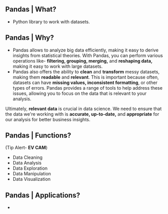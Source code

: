 ## Pandas | What?
  - Python library to work with datasets.

## Pandas | Why?
  - Pandas allows to analyze big data efficiently, making it easy to derive insights from statistical theories. With Pandas, you can perform various operations like- **filtering, grouping, merging,** and **reshaping data,** making it easy to work with large datasets.
  - Pandas also offers the ability to **clean** and **transform** messy datasets, making them **readable** and **relevant**. This is important because often, datasets can have **missing values, inconsistent formatting**, or other types of errors. Pandas provides a range of tools to help address these issues, allowing you to focus on the data that is relevant to your analysis.
  
  Ultimately, **relevant data** is crucial in data science. We need to ensure that the data we're working with is **accurate, up-to-date,** and **appropriate** for our analysis for better business insights.

## Pandas | Functions?
   (Tip Alert- **EV CAM**)
  - Data Cleaning
  - Data Analysis
  - Data Exploration
  - Data Manipulation
  - Data Visualization

## Pandas | Applications?
  - 
